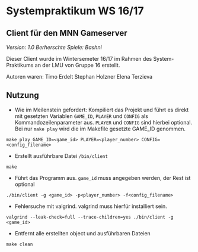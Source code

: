# Systempraktikum WS 16/17

## Client für den MNN Gameserver
_Version: 1.0_
_Berherschte Spiele: Bashni_

Dieser Client wurde im Wintersemeter 16/17 im Rahmen des System-Praktikums an der LMU von Gruppe 16 erstellt.

Autoren waren:
Timo Erdelt
Stephan Holzner
Elena Terzieva

## Nutzung
- Wie im Meilenstein gefordert: Kompiliert das Projekt und führt es direkt mit gesetzten Variablen `GAME_ID`, `PLAYER` und `CONFIG` als Kommandozeilenparameter aus. `PLAYER` und `CONFIG` sind hierbei optional. Bei nur `make play` wird die im Makefile gesetzte GAME_ID genommen.
```
make play GAME_ID=<game_id> PLAYER=<player_number> CONFIG=<config_filename>
```

- Erstellt ausführbare Datei `/bin/client`
```
make
```

- Führt das Programm aus. `game_id` muss angegeben werden, der Rest ist optional

```
./bin/client -g <game_id> -p<player_number> -f<config_filename>
```

- Fehlersuche mit valgrind. valgrind muss hierfür installiert sein.
```
valgrind --leak-check=full --trace-children=yes ./bin/client -g <game_id>
```

- Entfernt alle erstellten object und ausführbaren Dateien
```
make clean
```
